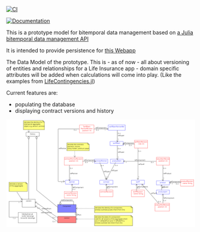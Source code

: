 [![CI](https://github.com/actuarial-sciences-for-africa-asa/LifeInsuranceDataModel.jl/actions/workflows/CI.yml/badge.svg)](https://github.com/actuarial-sciences-for-africa-asa/LifeInsuranceDataModel.jl/actions/workflows/CI.yml)

[![Documentation](https://github.com/actuarial-sciences-for-africa-asa/LifeInsuranceDataModel.jl/actions/workflows/GenDocs.yml/badge.svg)](https://github.com/actuarial-sciences-for-africa-asa/LifeInsuranceDataModel.jl/actions/workflows/GenDocs.yml)

This is a prototype model for bitemporal data management based on [a Julia bitemporal data management API](https://github.com/actuarial-sciences-for-africa-asa/BitemporalPostgres.jl)

It is intended to provide persistence for [this Webapp](https://github.com/actuarial-sciences-for-africa-asa/BitemporalReactive.jl)

The Data Model of the prototype. This is - as of now - all about versioning of entities and relationships for a Life Insurance app - domain specific attributes will be added when calculations will come into play. (Like the examples from [LifeContingencies.jl](https://github.com/JuliaActuary/LifeContingencies.jl))

Current features are: 
- populating the database 
- displaying contract versions and history

![UML Model](docs/src/assets/LifeInsuranceDataModel.png)
 

  
